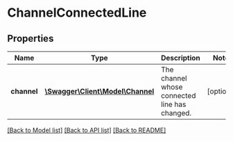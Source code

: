 # ChannelConnectedLine

## Properties
Name | Type | Description | Notes
------------ | ------------- | ------------- | -------------
**channel** | [**\Swagger\Client\Model\Channel**](Channel.md) | The channel whose connected line has changed. | [optional] 

[[Back to Model list]](../README.md#documentation-for-models) [[Back to API list]](../README.md#documentation-for-api-endpoints) [[Back to README]](../README.md)


